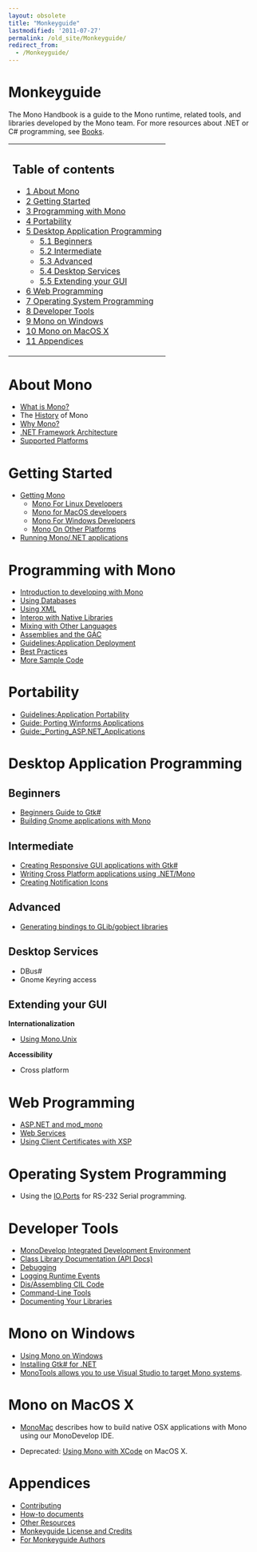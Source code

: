 ```yaml
---
layout: obsolete
title: "Monkeyguide"
lastmodified: '2011-07-27'
permalink: /old_site/Monkeyguide/
redirect_from:
  - /Monkeyguide/
---
```


Monkeyguide
===========

 The Mono Handbook is a guide to the Mono runtime, related tools, and libraries developed by the Mono team. For more resources about .NET or C\# programming, see [Books]({{site.github.url}}/old_site/Books "Books").

<table>
<col width="100%" />
<tbody>
<tr class="odd">
<td align="left"><h2>Table of contents</h2>
<ul>
<li><a href="#about-mono">1 About Mono</a></li>
<li><a href="#getting-started">2 Getting Started</a></li>
<li><a href="#programming-with-mono">3 Programming with Mono</a></li>
<li><a href="#portability">4 Portability</a></li>
<li><a href="#desktop-application-programming">5 Desktop Application Programming</a>
<ul>
<li><a href="#beginners">5.1 Beginners</a></li>
<li><a href="#intermediate">5.2 Intermediate</a></li>
<li><a href="#advanced">5.3 Advanced</a></li>
<li><a href="#desktop-services">5.4 Desktop Services</a></li>
<li><a href="#extending-your-gui">5.5 Extending your GUI</a></li>
</ul></li>
<li><a href="#web-programming">6 Web Programming</a></li>
<li><a href="#operating-system-programming">7 Operating System Programming</a></li>
<li><a href="#developer-tools">8 Developer Tools</a></li>
<li><a href="#mono-on-windows">9 Mono on Windows</a></li>
<li><a href="#mono-on-macos-x">10 Mono on MacOS X</a></li>
<li><a href="#appendices">11 Appendices</a></li>
</ul></td>
</tr>
</tbody>
</table>

About Mono
==========

-   [What is Mono?]({{site.github.url}}/old_site/About_Mono "About Mono")
-   The [History]({{site.github.url}}/old_site/History "History") of Mono
-   [Why Mono?]({{site.github.url}}/old_site/Why_Mono%3F "Why Mono?")
-   [.NET Framework Architecture]({{site.github.url}}/old_site/.NET_Framework_Architecture ".NET Framework Architecture")
-   [Supported Platforms]({{site.github.url}}/old_site/Supported_Platforms "Supported Platforms")

Getting Started
===============

-   [Getting Mono]({{site.github.url}}/old_site/Obtaining_Mono)
    -   [Mono For Linux Developers]({{site.github.url}}/old_site/Mono_For_Linux_Developers "Mono For Linux Developers")
    -   [Mono for MacOS developers]({{site.github.url}}/old_site/Mono:OSX "Mono:OSX")
    -   [Mono For Windows Developers]({{site.github.url}}/old_site/Using_Mono_on_Windows)
    -   [Mono On Other Platforms]({{site.github.url}}/old_site/Mono_On_Other_Platforms "Mono On Other Platforms")
-   [Running Mono/.NET applications]({{site.github.url}}/old_site/Guide:Running_Mono_Applications "Guide:Running Mono Applications")

Programming with Mono
=====================

-   [Introduction to developing with Mono]({{site.github.url}}/old_site/Introduction_to_developing_with_Mono "Introduction to developing with Mono")
-   [Using Databases]({{site.github.url}}/old_site/Using_Databases "Using Databases")
-   [Using XML]({{site.github.url}}/old_site/Using_XML "Using XML")
-   [Interop with Native Libraries]({{site.github.url}}/old_site/Interop_with_Native_Libraries "Interop with Native Libraries")
-   [Mixing with Other Languages]({{site.github.url}}/old_site/Mixing_with_Other_Languages "Mixing with Other Languages")
-   [Assemblies and the GAC]({{site.github.url}}/old_site/Assemblies_and_the_GAC "Assemblies and the GAC")
-   [Guidelines:Application Deployment]({{site.github.url}}/old_site/Guidelines:Application_Deployment "Guidelines:Application Deployment")
-   [Best Practices]({{site.github.url}}/old_site/Best_Practices "Best Practices")
-   [More Sample Code]({{site.github.url}}/old_site/More_Sample_Code "More Sample Code")

Portability
===========

-   [Guidelines:Application Portability]({{site.github.url}}/old_site/Guidelines:Application_Portability "Guidelines:Application Portability")
-   [Guide: Porting Winforms Applications]({{site.github.url}}/old_site/Guide:_Porting_Winforms_Applications "Guide: Porting Winforms Applications")
-   [Guide:\_Porting\_ASP.NET\_Applications]({{site.github.url}}/old_site/Guide:_Porting_ASP.NET_Applications "Guide: Porting ASP.NET Applications")

Desktop Application Programming
===============================

Beginners
---------

-   [Beginners Guide to Gtk\#]({{site.github.url}}/old_site/GtkSharpBeginnersGuide "GtkSharpBeginnersGuide")
-   [Building Gnome applications with Mono]({{site.github.url}}/old_site/Mono_for_Gnome_Applications "Mono for Gnome Applications")

Intermediate
------------

-   [Creating Responsive GUI applications with Gtk\#]({{site.github.url}}/old_site/Responsive_Applications "Responsive Applications")
-   [Writing Cross Platform applications using .NET/Mono]({{site.github.url}}/old_site/Guidelines:Application_Portability)
-   [Creating Notification Icons]({{site.github.url}}/old_site/GtkSharpNotificationIcon "GtkSharpNotificationIcon")

Advanced
--------

-   [Generating bindings to GLib/gobject libraries]({{site.github.url}}/old_site/GAPI "GAPI")

Desktop Services
----------------

-   DBus\#
-   Gnome Keyring access

Extending your GUI
------------------

**Internationalization**

-   [Using Mono.Unix]({{site.github.url}}/old_site/Internationalization)

**Accessibility**

-   Cross platform

Web Programming
===============

-   [ASP.NET and mod\_mono]({{site.github.url}}/old_site/ASP.NET_and_mod_mono "ASP.NET and mod mono")
-   [Web Services]({{site.github.url}}/old_site/Web_Services "Web Services")
-   [Using Client Certificates with XSP]({{site.github.url}}/old_site/UsingClientCertificatesWithXSP "UsingClientCertificatesWithXSP")

Operating System Programming
============================

-   Using the [IO.Ports]({{site.github.url}}/old_site/HowToSystemIOPorts "HowToSystemIOPorts") for RS-232 Serial programming.

Developer Tools
===============

-   [MonoDevelop Integrated Development Environment](http://monodevelop.com)
-   [Class Library Documentation (API Docs)]({{site.github.url}}/old_site/Monodoc "Monodoc")
-   [Debugging]({{site.github.url}}/old_site/Debugging "Debugging")
-   [Logging Runtime Events]({{site.github.url}}/old_site/Logging_Runtime_Events "Logging Runtime Events")
-   [Dis/Assembling CIL Code]({{site.github.url}}/old_site/Dis/Assembling_CIL_Code "Dis/Assembling CIL Code")
-   [Command-Line Tools]({{site.github.url}}/old_site/Command-Line_Tools "Command-Line Tools")
-   [Documenting Your Libraries]({{site.github.url}}/old_site/Generating_Documentation "Generating Documentation")

Mono on Windows
===============

-   [Using Mono on Windows]({{site.github.url}}/old_site/Using_Mono_on_Windows "Using Mono on Windows")
-   [Installing Gtk\# for .NET]({{site.github.url}}/old_site/Gtk-Sharp_Installer_for_.NET_Framework "Gtk-Sharp Installer for .NET Framework")
-   [MonoTools allows you to use Visual Studio to target Mono systems](http://mono-tools.com/).

Mono on MacOS X
===============

-   [MonoMac]({{site.github.url}}/old_site/MonoMac "MonoMac") describes how to build native OSX applications with Mono using our MonoDevelop IDE.

-   Deprecated: [Using Mono with XCode]({{site.github.url}}/old_site/CSharpPlugin "CSharpPlugin") on MacOS X.

Appendices
==========

-   [Contributing]({{site.github.url}}/old_site/Contributing "Contributing")
-   [How-to documents]({{site.github.url}}/old_site/Howto "Howto")
-   [Other Resources]({{site.github.url}}/old_site/Books "Books")
-   [Monkeyguide License and Credits]({{site.github.url}}/old_site/Monkeyguide_License_and_Credits "Monkeyguide License and Credits")
-   [For Monkeyguide Authors]({{site.github.url}}/old_site/For_Monkeyguide_Authors "For Monkeyguide Authors")


